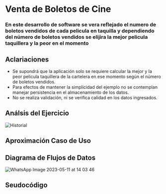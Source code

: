 # Venta de Boletos de Cine
### En este desarrollo de software se vera reflejado el numero de boletos vendidos de cada pelicula en taquilla y dependiendo del número de boletos vendidos se elijira la mejor pelicula taquillera y la peor en el momento 
## Aclariaciones
* Se supondrá que la aplicación solo se requiere calcular la mejor y la peor pelicula taquillera de la cartelera en ese momento según el número de boletos vendidos.
* Para efectos de mantener la simplicidad del ejemplo no se contemplan manejar persistencia en el almacenamiento de los datos.
* No se realiza validación, ni se verifica calidad en los datos ingresados.

## Análsis del Ejercicio

![Historial](https://github.com/TonierRain/Ejercicio11.github.io/assets/132966400/92a4e10e-667f-4537-9b3b-bdbcea95a1d5)


## Aproximación Caso de Uso

## Diagrama de Flujos de Datos
![WhatsApp Image 2023-05-11 at 14 03 46](https://github.com/TonierRain/Ejercicio11.github.io/assets/132966400/fde48fd7-b105-4720-a459-da7ecc1a8492)



## Seudocódigo

